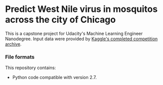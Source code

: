 # Predict West Nile virus in mosquitos across the city of Chicago
This is a capstone project for Udacity's Machine Learning Engineer Nanodegree. Input data were provided by [Kaggle's completed competition archive](https://www.kaggle.com/c/predict-west-nile-virus).

### File formats
This repository contains:
* Python code compatible with version 2.7.

